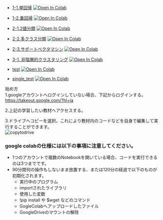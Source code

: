 
- [1-1.単回帰](https://colab.research.google.com/github/aice-ice/Senior-project/blob/master/single_regression.ipynb)
[![Open In Colab](https://colab.research.google.com/assets/colab-badge.svg)](https://colab.research.google.com/github/aice-ice/Senior-project/blob/master/single_regression.ipynb)

- [1-2.重回帰](https://colab.research.google.com/github/aice-ice/Senior-project/blob/master/multiple_regression.ipynb)
[![Open In Colab](https://colab.research.google.com/assets/colab-badge.svg)](https://colab.research.google.com/github/aice-ice/Senior-project/blob/master/multiple_regression.ipynb)

- [2-1.2値分類](https://colab.research.google.com/github/aice-ice/Senior-project/blob/master/binary_classification.ipynb)
[![Open In Colab](https://colab.research.google.com/assets/colab-badge.svg)](https://colab.research.google.com/github/aice-ice/Senior-project/blob/master/binary_classification.ipynb)

- [2-2.多クラス分類](https://colab.research.google.com/github/aice-ice/Senior-project/blob/master/multinomial_classification.ipynb)
[![Open In Colab](https://colab.research.google.com/assets/colab-badge.svg)](https://colab.research.google.com/github/aice-ice/Senior-project/blob/master/multinomial_classification.ipynb)

- [2-3.サポートベクタマシン](https://colab.research.google.com/github/aice-ice/Senior-project/blob/master/support_vector.ipynb)
[![Open In Colab](https://colab.research.google.com/assets/colab-badge.svg)](https://colab.research.google.com/github/aice-ice/Senior-project/blob/master/support_vector.ipynb)

- [3-1. 非階層的クラスタリング](https://colab.research.google.com/github/aice-ice/Senior-project/blob/master/multinomial_classification.ipynb)
[![Open In Colab](https://colab.research.google.com/assets/colab-badge.svg)](https://colab.research.google.com/github/aice-ice/Senior-project/blob/master/multinomial_classification.ipynb)
- [test](https://colab.research.google.com/github/aice-ice/Senior-project/blob/master/test.ipynb)
[![Open In Colab](https://colab.research.google.com/assets/colab-badge.svg)](https://colab.research.google.com/github/aice-ice/Senior-project/blob/master/test.ipynb)

- [single_test](https://colab.research.google.com/github/aice-ice/Senior-project/blob/master/single.ipynb)
[![Open In Colab](https://colab.research.google.com/assets/colab-badge.svg)](https://colab.research.google.com/github/aice-ice/Senior-project/blob/master/single.ipynb)

始め方 \
1.googleアカウントへログインしていない場合、下記からログインする。\
https://takeout.google.com/?hl=ja  

2.上記の学習したい教材へアクセスする。 

3.ドライブへコピーを選択。これにより教材内のコードなどを自身で編集して実行することができます。  
![copytodrive](https://github.com/aice-ice/Senior-project/assets/130728410/0a3d12c2-f17f-4bb7-90d4-f683db71f174)


### google colabの仕様には以下の事項に注意してください。
 - 1つのアカウントで複数のNotebookを開いている場合、コードを実行できるのは3つまでです。
 - 90分間何の操作もしないまま放置する、または120分の経過で以下のものが初期化されます。
    - 実行中のプログラム
    - importされたライブラリ
    - 使用した変数
    - !pip install や $wget などのコマンド
    - GogleColabへアップロードしたファイル
    - GoogleDriveのマウントの解除


